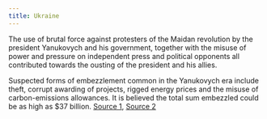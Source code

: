 ```yaml
---
title: Ukraine
---
```

The use of brutal force against protesters of the Maidan revolution by the president Yanukovych and his government, together with the misuse of power and pressure on independent press and political opponents all contributed towards the ousting of the president and his allies. 

Suspected forms of embezzlement common in the Yanukovych era include theft, corrupt awarding of projects, rigged energy prices and the misuse of carbon-emissions allowances. It is believed the total sum embezzled could be as high as $37 billion. [Source 1](https://www.bbc.com/news/world-europe-25182830), [Source 2]( https://www.politico.eu/article/eu-takes-yanukovych-aides-off-blacklist/)

